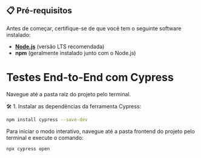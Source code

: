 ## 📋 Pré-requisitos

Antes de começar, certifique-se de que você tem o seguinte software instalado:
- **[Node.js](https://nodejs.org/)** (versão LTS recomendada)
- **npm** (geralmente instalado junto com o Node.js)

# Testes End-to-End com Cypress

Navegue até a pasta raiz do projeto pelo terminal.

    
🛠️ 1. Instalar as dependências da ferramenta Cypress:
```bash
npm install cypress --save-dev
```
Para iniciar o modo interativo, navegue até a pasta frontend do projeto pelo terminal e execute o comando:
```bash
npx cypress open